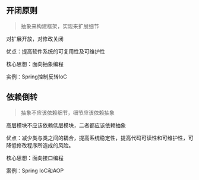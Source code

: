 ## 开闭原则
> 抽象来构建框架，实现来扩展细节

对扩展开放，对修改关闭

优点：提高软件系统的可复用性及可维护性

核心思想：面向抽象编程

实例：Spring控制反转IoC

## 依赖倒转
> 抽象不应该依赖细节，细节应该依赖抽象

高层模块不应该依赖低层模块，二者都应该依赖抽象

优点：减少类与类之间的耦合，提高系统稳定性，提高代码可读性和可维护性，可降低修改程序所造成的风险。

核心思想：面向接口编程

案例：Spring IoC和AOP
